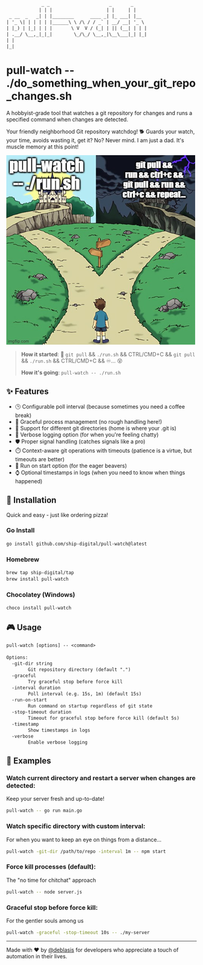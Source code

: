 
```
             _ _                      _       _
            | | |                    | |     | |
 _ __  _   _| | |________      ____ _| |_ ___| |__
| '_ \| | | | | |______\ \ /\ / / _` | __/ __| '_ \
| |_) | |_| | | |       \ V  V / (_| | || (__| | | |
| .__/ \__,_|_|_|        \_/\_/ \__,_|\__\___|_| |_|
| |
|_|
```

# pull-watch -- ./do_something_when_your_git_repo_changes.sh

A hobbyist-grade tool that watches a git repository for changes and runs a specified command when changes are detected.

Your friendly neighborhood Git repository watchdog! 🐕
Guards your watch, your time, avoids wasting it, get it? No? Never mind. I am just a dad. It's muscle memory at this point!

![Which way?](./assets/meme_castles.png)
> **How it started**: 🔄 `git pull` && `./run.sh` && CTRL/CMD+C && `git pull` && `./run.sh` && CTRL/CMD+C && ♾️... 😵
>
> **How it's going**: `pull-watch -- ./run.sh`

## ✨ Features

- 🕒 Configurable poll interval (because sometimes you need a coffee break)
- 🎯 Graceful process management (no rough handling here!)
- 📁 Support for different git directories (home is where your .git is)
- 📢 Verbose logging option (for when you're feeling chatty)
- 🛡️ Proper signal handling (catches signals like a pro)
- ⏱️ Context-aware git operations with timeouts (patience is a virtue, but timeouts are better)
- 🔄 Run on start option (for the eager beavers)
- ⌚ Optional timestamps in logs (when you need to know when things happened)

## 🚀 Installation

Quick and easy - just like ordering pizza!

### Go Install

```bash
go install github.com/ship-digital/pull-watch@latest
```

### Homebrew

```bash
brew tap ship-digital/tap
brew install pull-watch
```

### Chocolatey (Windows)

```powershell
choco install pull-watch
```

## 🎮 Usage

```
pull-watch [options] -- <command>

Options:
  -git-dir string
        Git repository directory (default ".")
  -graceful
        Try graceful stop before force kill
  -interval duration
        Poll interval (e.g. 15s, 1m) (default 15s)
  -run-on-start
        Run command on startup regardless of git state
  -stop-timeout duration
        Timeout for graceful stop before force kill (default 5s)
  -timestamp
        Show timestamps in logs
  -verbose
        Enable verbose logging
```

## 🌟 Examples

### Watch current directory and restart a server when changes are detected:
Keep your server fresh and up-to-date!
```bash
pull-watch -- go run main.go
```

### Watch specific directory with custom interval:
For when you want to keep an eye on things from a distance...
```bash
pull-watch -git-dir /path/to/repo -interval 1m -- npm start
```

### Force kill processes (default):
The "no time for chitchat" approach
```bash
pull-watch -- node server.js
```

### Graceful stop before force kill:
For the gentler souls among us
```bash
pull-watch -graceful -stop-timeout 10s -- ./my-server
```

---

Made with ❤️ by [@deblasis](https://github.com/deblasis) for developers who appreciate a touch of automation in their lives.